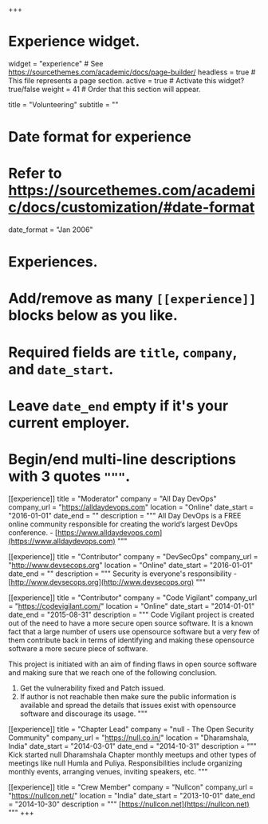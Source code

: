 +++
# Experience widget.
widget = "experience"  # See https://sourcethemes.com/academic/docs/page-builder/
headless = true  # This file represents a page section.
active = true  # Activate this widget? true/false
weight = 41  # Order that this section will appear.

title = "Volunteering"
subtitle = ""

# Date format for experience
#   Refer to https://sourcethemes.com/academic/docs/customization/#date-format
date_format = "Jan 2006"

# Experiences.
#   Add/remove as many `[[experience]]` blocks below as you like.
#   Required fields are `title`, `company`, and `date_start`.
#   Leave `date_end` empty if it's your current employer.
#   Begin/end multi-line descriptions with 3 quotes `"""`.
[[experience]]
  title = "Moderator"
  company = "All Day DevOps"
  company_url = "https://alldaydevops.com"
  location = "Online"
  date_start = "2016-01-01"
  date_end = ""
  description = """
All Day DevOps is a FREE online community responsible for creating the world’s largest DevOps conference. - [https://www.alldaydevops.com](https://www.alldaydevops.com)
  """

[[experience]]
  title = "Contributor"
  company = "DevSecOps"
  company_url = "http://www.devsecops.org"
  location = "Online"
  date_start = "2016-01-01"
  date_end = ""
  description = """
Security is everyone's responsibility - [http://www.devsecops.org](http://www.devsecops.org)
  """

[[experience]]
  title = "Contributor"
  company = "Code Vigilant"
  company_url = "https://codevigilant.com/"
  location = "Online"
  date_start = "2014-01-01"
  date_end = "2015-08-31"
  description = """
Code Vigilant project is created out of the need to have a more secure open source software. It is a known fact that a large number of users use opensource software but a very few of them contribute back in terms of identifying and making these opensource software a more secure piece of software.

This project is initiated with an aim of finding flaws in open source software and making sure that we reach one of the following conclusion.

1. Get the vulnerability fixed and Patch issued.
2. If author is not reachable then make sure the public information is available and spread the details that issues exist with opensource software and discourage its usage.
  """

[[experience]]
  title = "Chapter Lead"
  company = "null - The Open Security Community"
  company_url = "https://null.co.in/"
  location = "Dharamshala, India"
  date_start = "2014-03-01"
  date_end = "2014-10-31"
  description = """
Kick started null Dharamshala Chapter monthly meetups and other types of meetings like null Humla and Puliya. Responsibilities include organizing monthly events, arranging venues, inviting speakers, etc.
  """

[[experience]]
  title = "Crew Member"
  company = "Nullcon"
  company_url = "https://nullcon.net/"
  location = "India"
  date_start = "2013-10-01"
  date_end = "2014-10-30"
  description = """
  [https://nullcon.net](https://nullcon.net)
  """
+++
